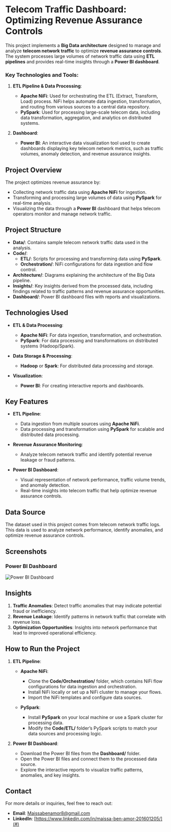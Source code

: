 # Telecom Traffic Dashboard: Optimizing Revenue Assurance Controls

This project implements a **Big Data architecture** designed to manage and analyze **telecom network traffic** to optimize **revenue assurance controls**. The system processes large volumes of network traffic data using **ETL pipelines** and provides real-time insights through a **Power BI dashboard**. 

### Key Technologies and Tools:
1. **ETL Pipeline & Data Processing**:
   - **Apache NiFi**: Used for orchestrating the ETL (Extract, Transform, Load) process. NiFi helps automate data ingestion, transformation, and routing from various sources to a central data repository.
   - **PySpark**: Used for processing large-scale telecom data, including data transformation, aggregation, and analytics on distributed systems.
   
2. **Dashboard**:
   - **Power BI**: An interactive data visualization tool used to create dashboards displaying key telecom network metrics, such as traffic volumes, anomaly detection, and revenue assurance insights.

## Project Overview

The project optimizes revenue assurance by:
- Collecting network traffic data using **Apache NiFi** for ingestion.
- Transforming and processing large volumes of data using **PySpark** for real-time analysis.
- Visualizing the data through a **Power BI** dashboard that helps telecom operators monitor and manage network traffic.

## Project Structure

- **Data/**: Contains sample telecom network traffic data used in the analysis.
- **Code/**: 
  - **ETL/**: Scripts for processing and transforming data using **PySpark**.
  - **Orchestration/**: NiFi configurations for data ingestion and flow control.
- **Architecture/**: Diagrams explaining the architecture of the Big Data pipeline.
- **Insights/**: Key insights derived from the processed data, including findings related to traffic patterns and revenue assurance opportunities.
- **Dashboard/**: Power BI dashboard files with reports and visualizations.

## Technologies Used

- **ETL & Data Processing**: 
  - **Apache NiFi**: For data ingestion, transformation, and orchestration.
  - **PySpark**: For data processing and transformations on distributed systems (Hadoop/Spark).
  
- **Data Storage & Processing**: 
  - **Hadoop** or **Spark**: For distributed data processing and storage.

- **Visualization**:
  - **Power BI**: For creating interactive reports and dashboards.

## Key Features

- **ETL Pipeline**: 
  - Data ingestion from multiple sources using **Apache NiFi**.
  - Data processing and transformation using **PySpark** for scalable and distributed data processing.

- **Revenue Assurance Monitoring**:
  - Analyze telecom network traffic and identify potential revenue leakage or fraud patterns.

- **Power BI Dashboard**:
  - Visual representation of network performance, traffic volume trends, and anomaly detection.
  - Real-time insights into telecom traffic that help optimize revenue assurance controls.

## Data Source

The dataset used in this project comes from telecom network traffic logs. This data is used to analyze network performance, identify anomalies, and optimize revenue assurance controls.

## Screenshots

### Power BI Dashboard
![Power BI Dashboard](Images/PowerBIDashboard.png)

## Insights

1. **Traffic Anomalies**: Detect traffic anomalies that may indicate potential fraud or inefficiency.
2. **Revenue Leakage**: Identify patterns in network traffic that correlate with revenue loss.
3. **Optimization Opportunities**: Insights into network performance that lead to improved operational efficiency.

## How to Run the Project

1. **ETL Pipeline**:
   - **Apache NiFi**: 
     - Clone the **Code/Orchestration/** folder, which contains NiFi flow configurations for data ingestion and orchestration.
     - Install NiFi locally or set up a NiFi cluster to manage your flows.
     - Import the NiFi templates and configure data sources.
  
   - **PySpark**: 
     - Install **PySpark** on your local machine or use a Spark cluster for processing data.
     - Modify the **Code/ETL/** folder’s PySpark scripts to match your data sources and processing logic.

2. **Power BI Dashboard**:
   - Download the Power BI files from the **Dashboard/** folder.
   - Open the Power BI files and connect them to the processed data source.
   - Explore the interactive reports to visualize traffic patterns, anomalies, and key insights.

## Contact

For more details or inquiries, feel free to reach out:

- **Email**: Maissabenamor8@gmail.com
- **LinkedIn**: [https://www.linkedin.com/in/maissa-ben-amor-201601205/](#)
